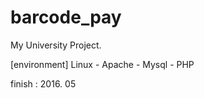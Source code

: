 # barcode_pay




My University Project.

[environment]
Linux - Apache - Mysql - PHP

finish : 2016. 05

